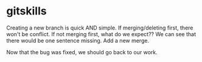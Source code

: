 # gitskills
Creating a new branch is quick AND simple.
If merging/deleting first, there won't be conflict.
If not merging first, what do we expect??
We can see that there would be one sentence missing.
Add a new merge.

Now that the bug was fixed, we should go back to our work.
